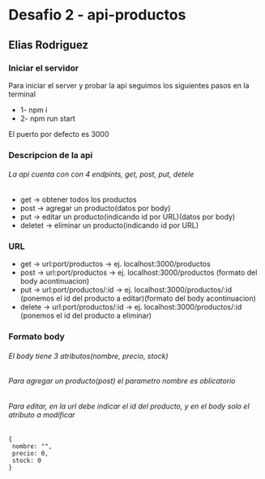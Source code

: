 
# Desafio 2 - api-productos
## Elias Rodriguez

### Iniciar el servidor
Para iniciar el server y probar la api seguimos los siguientes pasos en la terminal
* 1- npm i
* 2- npm run start

El puerto por defecto es 3000 

### Descripcion de la api
###### La api cuenta con con 4 endpints, get, post, put, detele
* get -> obtener todos los productos
* post -> agregar un producto(datos por body)
* put -> editar un producto(indicando id por URL)(datos por body)
* deletet -> eliminar un producto(indicando id por URL)

### URL

* get -> url:port/productos -> ej. localhost:3000/productos
* post -> url:port/productos  -> ej. localhost:3000/productos (formato del body acontinuacion)
* put -> url:port/productos/:id  -> ej. localhost:3000/productos/:id (ponemos el id del producto a editar)(formato del body acontinuacion)
* delete -> url:port/productos/:id  -> ej. localhost:3000/productos/:id (ponemos el id del producto a eliminar)


### Formato body
###### El body tiene 3 atributos(nombre, precio, stock)
###### Para agregar un producto(post) el parametro nombre es oblicatorio
###### Para editar, en la url debe indicar el id del producto, y en el body solo el atributo a modificar


```
{ 
 nombre: "", 
 precio: 0,
 stock: 0
}
```
